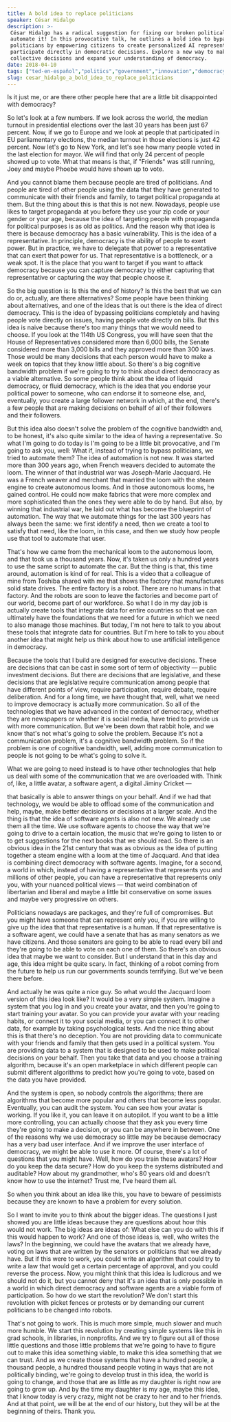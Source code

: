 ```yaml
---
title: A bold idea to replace politicians
speaker: César Hidalgo
description: >-
 César Hidalgo has a radical suggestion for fixing our broken political system:
 automate it! In this provocative talk, he outlines a bold idea to bypass
 politicians by empowering citizens to create personalized AI representatives that
 participate directly in democratic decisions. Explore a new way to make
 collective decisions and expand your understanding of democracy.
date: 2018-04-10
tags: ["ted-en-español","politics","government","innovation","democracy","history","policy","future","leadership","technology","society","social-change","ai"]
slug: cesar_hidalgo_a_bold_idea_to_replace_politicians
---
```


Is it just me, or are there other people here that are a little bit disappointed with
democracy?

So let's look at a few numbers. If we look across the world, the median turnout in
presidential elections over the last 30 years has been just 67 percent. Now, if we go to
Europe and we look at people that participated in EU parliamentary elections, the median
turnout in those elections is just 42 percent. Now let's go to New York, and let's see how
many people voted in the last election for mayor. We will find that only 24 percent of
people showed up to vote. What that means is that, if "Friends" was still running, Joey
and maybe Phoebe would have shown up to vote.

And you cannot blame them because people are tired of politicians. And people are tired of
other people using the data that they have generated to communicate with their friends and
family, to target political propaganda at them. But the thing about this is that this is
not new. Nowadays, people use likes to target propaganda at you before they use your zip
code or your gender or your age, because the idea of targeting people with propaganda for
political purposes is as old as politics. And the reason why that idea is there is because
democracy has a basic vulnerability. This is the idea of a representative. In principle,
democracy is the ability of people to exert power. But in practice, we have to delegate
that power to a representative that can exert that power for us. That representative is a
bottleneck, or a weak spot. It is the place that you want to target if you want to attack
democracy because you can capture democracy by either capturing that representative or
capturing the way that people choose it.

So the big question is: Is this the end of history? Is this the best that we can do or,
actually, are there alternatives? Some people have been thinking about alternatives, and
one of the ideas that is out there is the idea of direct democracy. This is the idea of
bypassing politicians completely and having people vote directly on issues, having people
vote directly on bills. But this idea is naive because there's too many things that we
would need to choose. If you look at the 114th US Congress, you will have seen that the
House of Representatives considered more than 6,000 bills, the Senate considered more than
3,000 bills and they approved more than 300 laws. Those would be many decisions that each
person would have to make a week on topics that they know little about. So there's a big
cognitive bandwidth problem if we're going to try to think about direct democracy as a
viable alternative. So some people think about the idea of liquid democracy, or fluid
democracy, which is the idea that you endorse your political power to someone, who can
endorse it to someone else, and, eventually, you create a large follower network in which,
at the end, there's a few people that are making decisions on behalf of all of their
followers and their followers.

But this idea also doesn't solve the problem of the cognitive bandwidth and, to be honest,
it's also quite similar to the idea of having a representative. So what I'm going to do
today is I'm going to be a little bit provocative, and I'm going to ask you, well: What
if, instead of trying to bypass politicians, we tried to automate them? The idea of
automation is not new. It was started more than 300 years ago, when French weavers decided
to automate the loom. The winner of that industrial war was Joseph-Marie Jacquard. He was
a French weaver and merchant that married the loom with the steam engine to create
autonomous looms. And in those autonomous looms, he gained control. He could now make
fabrics that were more complex and more sophisticated than the ones they were able to do
by hand. But also, by winning that industrial war, he laid out what has become the
blueprint of automation. The way that we automate things for the last 300 years has always
been the same: we first identify a need, then we create a tool to satisfy that need, like
the loom, in this case, and then we study how people use that tool to automate that
user.

That's how we came from the mechanical loom to the autonomous loom, and that took us a
thousand years. Now, it's taken us only a hundred years to use the same script to automate
the car. But the thing is that, this time around, automation is kind of for real. This is a
video that a colleague of mine from Toshiba shared with me that shows the factory that
manufactures solid state drives. The entire factory is a robot. There are no humans in
that factory. And the robots are soon to leave the factories and become part of our world,
become part of our workforce. So what I do in my day job is actually create tools that
integrate data for entire countries so that we can ultimately have the foundations that we
need for a future in which we need to also manage those machines. But today, I'm not here
to talk to you about these tools that integrate data for countries. But I'm here to talk
to you about another idea that might help us think about how to use artificial
intelligence in democracy.

Because the tools that I build are designed for executive decisions. These are decisions
that can be cast in some sort of term of objectivity — public investment decisions. But
there are decisions that are legislative, and these decisions that are legislative require
communication among people that have different points of view, require participation,
require debate, require deliberation. And for a long time, we have thought that, well,
what we need to improve democracy is actually more communication. So all of the
technologies that we have advanced in the context of democracy, whether they are
newspapers or whether it is social media, have tried to provide us with more
communication. But we've been down that rabbit hole, and we know that's not what's going
to solve the problem. Because it's not a communication problem, it's a cognitive bandwidth
problem. So if the problem is one of cognitive bandwidth, well, adding more communication
to people is not going to be what's going to solve it.

What we are going to need instead is to have other technologies that help us deal with
some of the communication that we are overloaded with. Think of, like, a little avatar, a
software agent, a digital Jiminy Cricket —

that basically is able to answer things on your behalf. And if we had that technology, we
would be able to offload some of the communication and help, maybe, make better decisions
or decisions at a larger scale. And the thing is that the idea of software agents is also
not new. We already use them all the time. We use software agents to choose the way that
we're going to drive to a certain location, the music that we're going to listen to or to
get suggestions for the next books that we should read. So there is an obvious idea in the
21st century that was as obvious as the idea of putting together a steam engine with a
loom at the time of Jacquard. And that idea is combining direct democracy with software
agents. Imagine, for a second, a world in which, instead of having a representative that
represents you and millions of other people, you can have a representative that represents
only you, with your nuanced political views — that weird combination of libertarian and
liberal and maybe a little bit conservative on some issues and maybe very progressive on
others.

Politicians nowadays are packages, and they're full of compromises. But you might have
someone that can represent only you, if you are willing to give up the idea that that
representative is a human. If that representative is a software agent, we could have a
senate that has as many senators as we have citizens. And those senators are going to be
able to read every bill and they're going to be able to vote on each one of them. So
there's an obvious idea that maybe we want to consider. But I understand that in this day
and age, this idea might be quite scary. In fact, thinking of a robot coming from the
future to help us run our governments sounds terrifying. But we've been there
before.

And actually he was quite a nice guy. So what would the Jacquard loom version of this idea
look like? It would be a very simple system. Imagine a system that you log in and you
create your avatar, and then you're going to start training your avatar. So you can
provide your avatar with your reading habits, or connect it to your social media, or you
can connect it to other data, for example by taking psychological tests. And the nice
thing about this is that there's no deception. You are not providing data to communicate
with your friends and family that then gets used in a political system. You are providing
data to a system that is designed to be used to make political decisions on your behalf.
Then you take that data and you choose a training algorithm, because it's an open
marketplace in which different people can submit different algorithms to predict how
you're going to vote, based on the data you have provided.

And the system is open, so nobody controls the algorithms; there are algorithms that
become more popular and others that become less popular. Eventually, you can audit the
system. You can see how your avatar is working. If you like it, you can leave it on
autopilot. If you want to be a little more controlling, you can actually choose that they
ask you every time they're going to make a decision, or you can be anywhere in between.
One of the reasons why we use democracy so little may be because democracy has a very bad
user interface. And if we improve the user interface of democracy, we might be able to use
it more. Of course, there's a lot of questions that you might have. Well, how do you train
these avatars? How do you keep the data secure? How do you keep the systems distributed
and auditable? How about my grandmother, who's 80 years old and doesn't know how to use
the internet? Trust me, I've heard them all.

So when you think about an idea like this, you have to beware of pessimists because they
are known to have a problem for every solution.

So I want to invite you to think about the bigger ideas. The questions I just showed you
are little ideas because they are questions about how this would not work. The big ideas
are ideas of: What else can you do with this if this would happen to work? And one of
those ideas is, well, who writes the laws? In the beginning, we could have the avatars
that we already have, voting on laws that are written by the senators or politicians that
we already have. But if this were to work, you could write an algorithm that could try to
write a law that would get a certain percentage of approval, and you could reverse the
process. Now, you might think that this idea is ludicrous and we should not do it, but you
cannot deny that it's an idea that is only possible in a world in which direct democracy
and software agents are a viable form of participation. So how do we start the revolution?
We don't start this revolution with picket fences or protests or by demanding our current
politicians to be changed into robots.

That's not going to work. This is much more simple, much slower and much more humble. We
start this revolution by creating simple systems like this in grad schools, in libraries,
in nonprofits. And we try to figure out all of those little questions and those little
problems that we're going to have to figure out to make this idea something viable, to
make this idea something that we can trust. And as we create those systems that have a
hundred people, a thousand people, a hundred thousand people voting in ways that are not
politically binding, we're going to develop trust in this idea, the world is going to
change, and those that are as little as my daughter is right now are going to grow up. And
by the time my daughter is my age, maybe this idea, that I know today is very crazy, might
not be crazy to her and to her friends. And at that point, we will be at the end of our
history, but they will be at the beginning of theirs. Thank you.

<!--
ad_duration=3.33
comment_count=66
event="TED2018"
external_start_time=0
has_talk_citation=0
intro_duration=11.82
is_subtitle_required="False"
is_talk_featured="True"
language="en"
language_swap="False"
native_language="en"
number_of_related_talks=6
number_of_speakers=1
number_of_subtitled_videos=19
number_of_tags=13
number_of_talk_download_languages=19
number_of_talk_more_resources=2
number_of_talk_recommendations=0
number_of_talks_take_actions=0
post_ad_duration=0.83
published_timestamp="2019-03-05 15:56:28"
recording_date="2018-04-10"
speaker_description="Physicist"
speaker_is_published=1
speaker_name="César Hidalgo"
talk_name="A bold idea to replace politicians"
talks_tags=["ted-en-español","politics","government","innovation","democracy","history","policy","future","leadership","technology","society","social-change","ai"]
talks_take_action=[]
url_audio="https://download.ted.com/talks/CesarHidalgo_2018.mp3?apikey=acme-roadrunner"
url_photo_speaker="https://pe.tedcdn.com/images/ted/b868a38dd7edcaf45026d82907089f271ba5389a_254x191.jpg"
url_photo_talk="https://s3.amazonaws.com/talkstar-photos/uploads/e2ffddda-cbdb-4541-a15e-fecf25ad3e56/CesarHidalgo_2018-embed.jpg"
url_webpage="https://www.ted.com/talks/cesar_hidalgo_a_bold_idea_to_replace_politicians"
video_type_name="TED Stage Talk"
-->